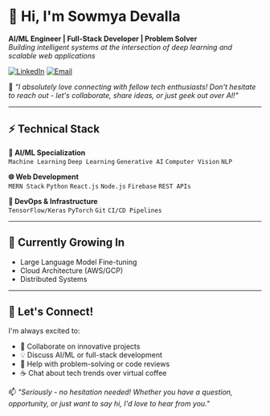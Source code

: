 # 👋 Hi, I'm Sowmya Devalla  
**AI/ML Engineer | Full-Stack Developer | Problem Solver**  
*Building intelligent systems at the intersection of deep learning and scalable web applications*  

[![LinkedIn](https://img.shields.io/badge/LinkedIn-Let's_Connect-%230A66C2?style=for-the-badge&logo=linkedin)](https://linkedin.com/in/sowmya-devalla)
[![Email](https://img.shields.io/badge/Email-Reach_Out-%23D14836?style=for-the-badge&logo=gmail)](mailto:sowmyadevalla49@gmail.com)

🌟 *"I absolutely love connecting with fellow tech enthusiasts! Don't hesitate to reach out - let's collaborate, share ideas, or just geek out over AI!"*

---

## ⚡ Technical Stack    

**🧩 AI/ML Specialization**  
`Machine Learning` `Deep Learning` `Generative AI` `Computer Vision` `NLP`  

**🌐 Web Development**  
`MERN Stack` `Python` `React.js` `Node.js` `Firebase` `REST APIs`  

**🔨 DevOps & Infrastructure**  
`TensorFlow/Keras` `PyTorch` `Git` `CI/CD Pipelines`  

---

## 🌱 Currently Growing In  
- Large Language Model Fine-tuning  
- Cloud Architecture (AWS/GCP)  
- Distributed Systems  

---

## 💬 Let's Connect!  
I'm always excited to:  
- 🤝 Collaborate on innovative projects  
- 💡 Discuss AI/ML or full-stack development  
- 🎯 Help with problem-solving or code reviews  
- ☕ Chat about tech trends over virtual coffee  

📫 *"Seriously - no hesitation needed! Whether you have a question, opportunity, or just want to say hi, I'd love to hear from you."*  

